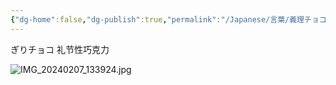 ```yaml
---
{"dg-home":false,"dg-publish":true,"permalink":"/Japanese/言葉/義理チョコ/","dgPassFrontmatter":true}
---
```



ぎりチョコ
礼节性巧克力

![IMG_20240207_133924.jpg](/img/user/998%20resources/%E7%99%BD%E7%86%8A%E3%82%AB%E3%83%95%E3%82%A7/IMG_20240207_133924.jpg)
